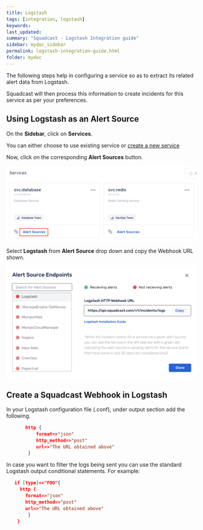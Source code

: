 ```yaml
---
title: Logstash
tags: [integration, logstash]
keywords: 
last_updated: 
summary: "Squadcast - Logstash Integration guide"
sidebar: mydoc_sidebar
permalink: logstash-integration-guide.html
folder: mydoc
---
```


The following steps help in configuring a service so as to extract its related alert data from Logstash.
 
Squadcast will then process this information to create incidents for this service as per your preferences.

## Using Logstash as an Alert Source

On the **Sidebar**, click on **Services**.

You can either choose to use existing service or [create a new service](adding-a-service.html)

Now, click on the corresponding **Alert Sources** button.

![](images/integration_1.png)

Select **Logstash** from  **Alert Source** drop down and copy the Webhook URL shown.

![](images/logstash_1.png)

## Create a Squadcast Webhook in Logstash

In your Logstash configuration file (.conf), under output section add the following.

```json
       http {
           format=>"json"
           http_method=>"post"
           url=>"The URL obtained above"
        }
```

In case you want to filter the logs being sent you can use the standard Logstash output conditional statements. For example:

```json
   if [type]=="FOO"{
     http {
       format=>"json"
       http_method=>"post"
       url=>"The URL obtained above"
        }
    }
```